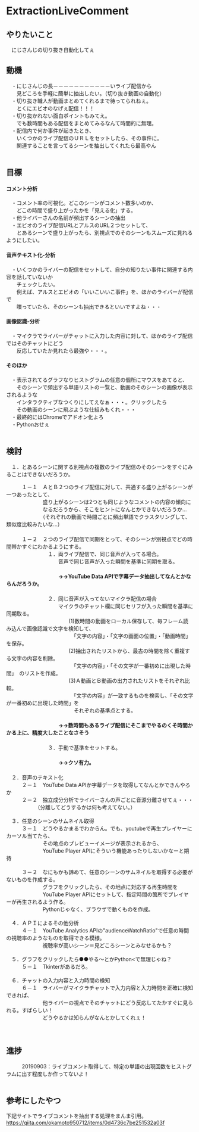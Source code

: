 # ExtractionLiveComment
## やりたいこと
　にじさんじの切り抜き自動化してぇ

## 動機
　・にじさんじの長－－－－－－－－－－－いライブ配信から<br>
　　見どころを手軽に簡単に抽出したい。（切り抜き動画の自動化）<br>
　・切り抜き職人が動画まとめてくれるまで待ってられねぇ。<br>
　　とくにエビオのなげぇ配信！！！<br>
　・切り抜かれない面白ポイントもみてえ。<br>
　　でも数時間もある配信をまとめてみるなんて時間的に無理。<br>
　・配信内で何か事件が起きたとき、<br>
　　いくつかのライブ配信のＵＲＬをセットしたら、その事件に。<br>
　　関連することを言ってるシーンを抽出してくれたら最高やん<br>
<br>
## 目標
#### コメント分析
　・コメント率の可視化。どこのシーンがコメント数多いのか、<br>
　　どこの時間で盛り上がったかを「見える化」する。<br>
　・他ライバーさんの名前が頻出するシーンの抽出<br>
　・エビオのライブ配信URLとアルスのURL２つセットして、<br>
　　とあるシーンで盛り上がったら、別視点でのそのシーンもスムーズに見れるようにしたい。<br>
#### 音声テキスト化-分析
　・いくつかのライバーの配信をセットして、自分の知りたい事件に関連する内容を話していないか<br>
　　チェックしたい。<br>
　　例えば、アルスとエビオの「いいこいいこ事件」を、ほかのライバーが配信で<br>
　　喋っていたら、そのシーンも抽出できるといいですよね・・・<br>
#### 画像認識-分析
　・マイクラでライバーがチャットに入力した内容に対して、ほかのライブ配信ではそのチャットにどう<br>
　　反応していたか見れたら最強や・・・。<br>
#### そのほか
　・表示されてるグラフなりヒストグラムの任意の個所にマウスをあてると、<br>
　　そのシーンで頻出する単語リストの一覧と、動画のそのシーンの画像が表示されるような<br>
　　インタラクティブなつくりにしてえなぁ・・・。クリックしたら<br>
　　その動画のシーンに飛ぶような仕組みもくれ・・・<br>
　・最終的にはChromeでアドオン化よろ<br>
　・Pythonおせぇ<br>
  <br>
## 検討
　１．とあるシーンに関する別視点の複数のライブ配信のそのシーンをすぐにみることはできないだろうか。<br>
 
　　　１－１　ＡとＢ２つのライブ配信に対して、共通する盛り上がるシーンが一つあったとして、<br>
　　　　　　　盛り上がるシーンは2つとも同じようなコメントの内容の傾向に<br>
　　　　　　　なるだろうから、そこをヒントになんとかできないだろうか…<br>
　　　　　　　（それぞれの動画で時間ごとに頻出単語でクラスタリングして、類似度比較みたいな…）<br>
　　　　　　　<br>
　　　１－２　２つのライブ配信で同期をとって、そのシーンが別視点でどの時間帯かすぐにわかるようにする。<br>
　　　　　　　　１．両ライブ配信で、同じ音声が入ってる場合。<br>
　　　　　　　　　　音声で同じ音声が入った瞬間を基準に同期を取る。<br>
　　　　　　　　　　<br>
　　　　　　　　　　**->->YouTube Data APIで字幕データ抽出してなんとかならんだろうか。**<br>
　　　　　　　　　　<br>
　　　　　　　　２．同じ音声が入ってないマイクラ配信の場合<br>
　　　　　　　　　　マイクラのチャット欄に同じセリフが入った瞬間を基準に同期取る。<br>
　　　　　　　　　　　　(1)数時間の動画をローカル保存して、毎フレーム読み込んで画像認識で文字を検知して、<br>
　　　　　　　　　　　　　「文字の内容」・「文字の画面の位置」・「動画時間」を保存。<br>
　　　　　　　　　　　　(2)抽出されたリストから、最古の時間を除く重複する文字の内容を削除。<br>
　　　　　　　　　　　　　「文字の内容」・「その文字が一番初めに出現した時間」　のリストを作成。<br>
　　　　　　　　　　　　(3)Ａ動画とＢ動画の出力されたリストをそれぞれ比較。<br>
　　　　　　　　　　　　　「文字の内容」が一致するものを検索し、「その文字が一番初めに出現した時間」を<br>
　　　　　　　　　　　　　それぞれの基準点とする。<br>
　　　　　　　　　　　　　<br>
　　　　　　　　　　**->->数時間もあるライブ配信にそこまでやるのくそ時間かかる上に、精度大したことなさそう**<br>
　　　　　　　　　　<br>
　　　　　　　　３．手動で基準をセットする。<br>
　　　　　　　　　　　　　<br>
　　　　　　　　　　**->->クソ有力。**<br>
　　　　　　　　　　　　　<br>
　２．音声のテキスト化<br>
　　　２－１　YouTube Data APIか字幕データを取得してなんとかできんやろか<br>
　　　２－２　独立成分分析でライバーさんの声ごとに音源分離させてぇ・・・<br>
　　　　　　（分離してどうするかは何も考えてない。）<br>
   <br>
　３．任意のシーンのサムネイル取得<br>
　　　３－１　どうやるかまるでわからん。でも、youtubeで再生プレイヤーにカーソル当てたら、<br>
　　　　　　　その地点のプレビューイメージが表示されるから、<br>
　　　　　　　YouTube Player APIにそういう機能あったりしないかなーと期待<br>
       <br>
　　　３－２　なにもかも諦めて、任意のシーンのサムネイルを取得する必要がないものを作成する。<br>
　　　　　　　グラフをクリックしたら、その地点に対応する再生時間を<br>
　　　　　　　YouTube Player APIにセットして、指定時間の箇所でプレイヤーが再生されるよう作る。<br>
　　　　　　　Pythonじゃなく、ブラウザで動くものを作成。<br>
<br>
　４．ＡＰＩによるその他分析<br>
　　　４－１　YouTube Analytics APIの"audienceWatchRatio"で任意の時間の視聴率のようなものを取得できる模様。<br>
　　　　　　　視聴率が高いシーン＝見どころシーンとみなせるかも？<br>
<br>
　５．グラフをクリックしたら●●やる～とかPython<で無理じゃね？<br>
　　　５－１　Tkinterがあるだろ。<br>
<br>
　６．チャットの入力内容と入力時間の検知<br>
　　　６－１　ライバーがマイクラチャットで入力内容と入力時間を正確に検知できれば、<br>
　　　　　　　他ライバーの視点でそのチャットにどう反応してたかすぐに見られる。すばらしい！<br>
　　　　　　　どうやるかは知らんがなんとかしてくれぇ！<br>
 <br>
<br>
## 進捗
　　　20190903：ライブコメント取得して、特定の単語の出現回数をヒストグラムに出す程度しか作ってないよ！<br>
<br>
## 参考にしたやつ
下記サイトでライブコメントを抽出する処理をまんま引用。<br>
https://qiita.com/okamoto950712/items/0d4736c7be251532a03f<br>
